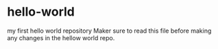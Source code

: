 # hello-world
my first hello world repository
Maker sure to read this file before making any changes in the hellow world repo.
